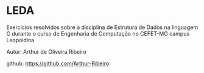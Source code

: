# LEDA
Exercícios resolvidos sobre a disciplina de Estrutura de Dados na linguagem C durante o curso de Engenharia de Computação no CEFET-MG campus Leopoldina

Autor: Arthur de Oliveira Ribeiro

github: https://github.com/Arthur-Ribeiro
